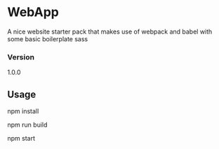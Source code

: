 # WebApp

A nice website starter pack that makes use of webpack and babel with some basic boilerplate sass

### Version

1.0.0

## Usage

npm install

npm run build

npm start
